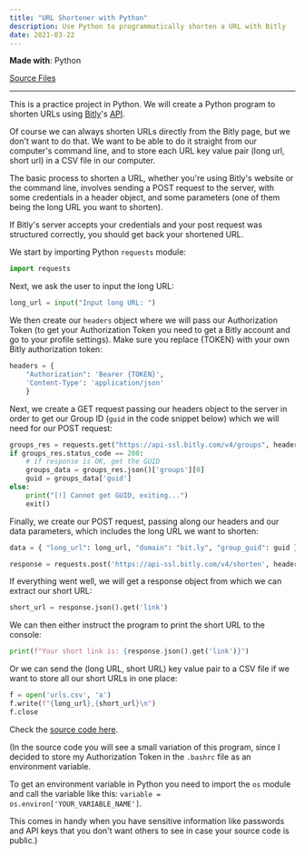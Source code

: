 ```yaml
---
title: "URL Shortener with Python"
description: Use Python to programmatically shorten a URL with Bitly
date: 2021-03-22
---
```


**Made with**: <i class="fab fa-python"></i> Python

[Source Files](https://github.com/mariobox/url-shortener) <hr class="art">

This is a practice project in Python. We will create a Python program to shorten URLs using [Bitly](https://bitly.com)'s [API](https://dev.bitly.com/).

Of course we can always shorten URLs directly from the Bitly page, but we don't want to do that. We want to be able to do it straight from our computer's command line, and to store each URL key value pair (long url, short url) in a CSV file in our computer.

The basic process to shorten a URL, whether you're using Bitly's website or the command line, involves sending a POST request to the server, with some credentials in a header object, and some parameters (one of them being the long URL you want to shorten).

If Bitly's server accepts your credentials and your post request was structured correctly, you should get back your shortened URL.

We start by importing Python `requests` module:

``` py
import requests
```


Next, we ask the user to input the long URL:

``` py
long_url = input("Input long URL: ")
```


We then create our <code>headers</code> object where we will pass our Authorization Token (to get your Authorization Token you need to get a Bitly account and go to your profile settings). Make sure you replace {TOKEN} with your own Bitly authorization token:

``` py
headers = {
    "Authorization": 'Bearer {TOKEN}',
    'Content-Type': 'application/json'
    }
```


Next, we create a GET request passing our headers object to the server in order to get our Group ID (`guid` in the code snippet below) which we will need for our POST request:

``` py
groups_res = requests.get("https://api-ssl.bitly.com/v4/groups", headers=headers)
if groups_res.status_code == 200:
    # if response is OK, get the GUID
    groups_data = groups_res.json()['groups'][0]
    guid = groups_data['guid']
else:
    print("[!] Cannot get GUID, exiting...")
    exit()
```


Finally, we create our POST request, passing along our headers and our data parameters, which includes the long URL we want to shorten:

``` py
data = { "long_url": long_url, "domain": "bit.ly", "group_guid": guid }

response = requests.post('https://api-ssl.bitly.com/v4/shorten', headers=headers, json=data)
```


If everything went well, we will get a response object from which we can extract our short URL:
``` py
short_url = response.json().get('link')
```


We can then either instruct the program to print the short URL to the console:

``` py
print(f"Your short link is: {response.json().get('link')}")
```


Or we can send the (long URL, short URL) key value pair to a CSV file if we want to store all our short URLs in one place:

``` py
f = open('urls.csv', 'a')
f.write(f"{long_url},{short_url}\n")
f.close
```


Check the [source code here](https://github.com/mariobox/url-shortener). 

(In the source code you will see a small variation of this program, since I decided to store my Authorization Token in the `.bashrc` file as an environment variable. 

To get an environment variable in Python you need to import the `os` module and call the variable like this: `variable = os.environ['YOUR_VARIABLE_NAME']`. 

This comes in handy when you have sensitive information like passwords and API keys that you don't want others to see in case your source code is public.)